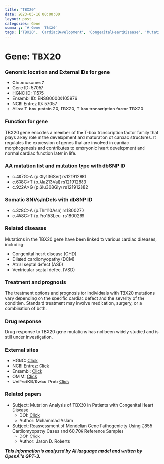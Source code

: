 ```yaml
---
title: "TBX20"
date: 2023-05-16 00:00:00
layout: post
categories: Gene
summary: "# Gene: TBX20"
tags: ['TBX20', 'CardiacDevelopment', 'CongenitalHeartDisease', 'MutationAnalysis', 'TreatmentOptions', 'DrugResponse', 'GeneticInformation', 'Cardiomyopathy']
---
```


# Gene: TBX20

### Genomic location and External IDs for gene
- Chromosome: 7
- Gene ID: 57057
- HGNC ID: 11575
- Ensembl ID: ENSG00000105976
- NCBI Entrez ID: 57057
- Alias: T-box protein 20, TBX20, T-box transcription factor TBX20

### Function for gene
TBX20 gene encodes a member of the T-box transcription factor family that plays a key role in the development and maturation of cardiac structures. It regulates the expression of genes that are involved in cardiac morphogenesis and contributes to embryonic heart development and normal cardiac function later in life.

### AA mutation list and mutation type with dbSNP ID
- c.407G>A (p.Gly136Ser) rs121912881
- c.638C>T (p.Ala213Val) rs121912883
- c.922A>G (p.Glu308Gly) rs121912882

### Somatic SNVs/InDels with dbSNP ID
- c.328C>A (p.Thr110Asn) rs1800270
- c.458C>T (p.Pro153Leu) rs1800269

### Related diseases
Mutations in the TBX20 gene have been linked to various cardiac diseases, including:
- Congenital heart disease (CHD)
- Dilated cardiomyopathy (DCM)
- Atrial septal defect (ASD)
- Ventricular septal defect (VSD)

### Treatment and prognosis
The treatment options and prognosis for individuals with TBX20 mutations vary depending on the specific cardiac defect and the severity of the condition. Standard treatment may involve medication, surgery, or a combination of both.

### Drug response
Drug response to TBX20 gene mutations has not been widely studied and is still under investigation.

### External sites
- HGNC: [Click](https://www.genenames.org/data/gene-symbol-report/#!/hgnc_id/HGNC:11575)
- NCBI Entrez: [Click](https://www.ncbi.nlm.nih.gov/gene/57057)
- Ensembl: [Click](https://www.ensembl.org/Homo_sapiens/Gene/Summary?db=core;g=ENSG00000105976;r=7:139911296-140002689)
- OMIM: [Click](https://www.omim.org/entry/605854)
- UniProtKB/Swiss-Prot: [Click](https://www.uniprot.org/uniprot/Q9UMR2)

### Related papers
- Subject: Mutation Analysis of TBX20 in Patients with Congenital Heart Disease
  - DOI: [Click](https://doi.org/10.1007/s00246-021-02668-1)
  - Author: Muhammad Aslam
- Subject: Reassessment of Mendelian Gene Pathogenicity Using 7,855 Cardiomyopathy Cases and 60,706 Reference Samples
  - DOI: [Click](https://doi.org/10.1016/j.jacc.2018.10.040)
  - Author: Jason D. Roberts

**_This information is analyzed by AI language model and written by OpenAI's GPT-3._**